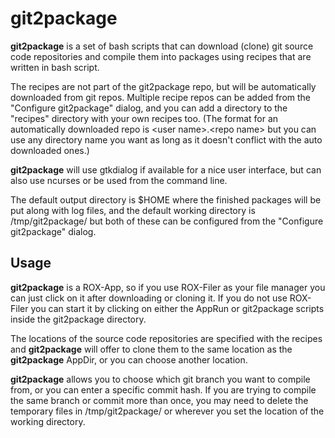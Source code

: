 # git2package

**git2package** is a set of bash scripts that can download (clone) git source code repositories and compile them into packages using recipes that are written in bash script.

The recipes are not part of the git2package repo, but will be automatically downloaded from git repos.  Multiple recipe repos can be added from the "Configure git2package" dialog, and you can add a directory to the "recipes" directory with your own recipes too. (The format for an automatically downloaded repo is \<user name\>.\<repo name\> but you can use any directory name you want as long as it doesn't conflict with the auto downloaded ones.)

**git2package** will use gtkdialog if available for a nice user interface, but can also use ncurses or be used from the command line.

The default output directory is $HOME where the finished packages will be put along with log files, and the default working directory is /tmp/git2package/ but both of these can be configured from the "Configure git2package" dialog.


## Usage

**git2package** is a ROX-App, so if you use ROX-Filer as your file manager you can just click on it after downloading or cloning it.  If you do not use ROX-Filer you can start it by clicking on either the AppRun or git2package scripts inside the git2package directory.

The locations of the source code repositories are specified with the recipes and **git2package** will offer to clone them to the same location as the **git2package** AppDir, or you can choose another location.

**git2package** allows you to choose which git branch you want to compile from, or you can enter a specific commit hash.  If you are trying to compile the same branch or commit more than once, you may need to delete the temporary files in /tmp/git2package/ or wherever you set the location of the working directory.
